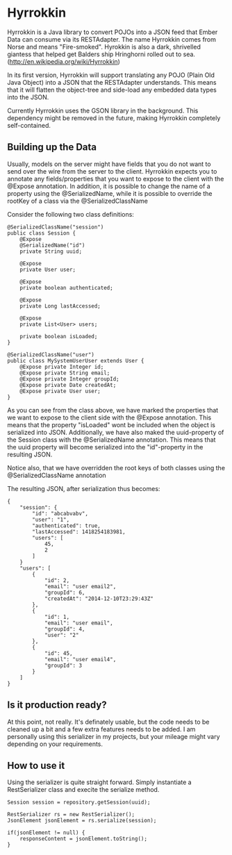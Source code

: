 Hyrrokkin
=========

Hyrrokkin is a Java library to convert POJOs into a JSON feed that Ember Data can consume via its RESTAdapter. The name Hyrrokkin comes from Norse and means "Fire-smoked". Hyrokkin is also a dark, shrivelled giantess that helped get Balders ship Hringhorni rolled out to sea. (http://en.wikipedia.org/wiki/Hyrrokkin)

In its first version, Hyrrokkin will support translating any POJO (Plain Old Java Object) into a JSON that the RESTAdapter understands. This means that it will flatten the object-tree and side-load any embedded data types into the JSON. 

Currently Hyrrokkin uses the GSON library in the background. This dependency might be removed in the future, making Hyrrokkin completely self-contained. 

Building up the Data
--------------------

Usually, models on the server might have fields that you do not want to send over the wire from the server to the client. Hyrrokkin expects you to annotate any fields/properties that you want to expose to the client with the @Expose annotation. In addition, it is possible to change the name of a property using the @SerializedName, while it is possible to override the rootKey of a class via the @SerializedClassName

Consider the following two class definitions: 

    @SerializedClassName("session")
    public class Session {
        @Expose
        @SerializedName("id")
        private String uuid;

        @Expose
        private User user;

        @Expose
        private boolean authenticated;

        @Expose
        private Long lastAccessed;

        @Expose
        private List<User> users;
    
        private boolean isLoaded;
    }
	
    @SerializedClassName("user")
    public class MySystemUserUser extends User {
        @Expose private Integer id;
        @Expose private String email;
        @Expose private Integer groupId;
        @Expose private Date createdAt;
        @Expose private User user;
    }
	
As you can see from the class above, we have marked the properties that we want to expose to the client side with the @Expose annotation.  This means that the property "isLoaded" wont be included when the object is serialized into JSON. Additionally, we have also maked the uuid-property of the Session class with the @SerializedName annotation. This means that the uuid property will become serialized into the "id"-property in the resulting JSON. 

Notice also, that we have overridden the root keys of both classes using the @SerializedClassName annotation

The resulting JSON, after serialization thus becomes: 

	{
	    "session": {
	        "id": "abcabvabv",
	        "user": "1",
	        "authenticated": true,
	        "lastAccessed": 1418254183981,
	        "users": [
	            45,
	            2
	        ]
	    }
		"users": [
	        {
	            "id": 2,
	            "email": "user email2",
	            "groupId": 6,
	            "createdAt": "2014-12-10T23:29:43Z"
	        },
	        {
	            "id": 1,
	            "email": "user email",
	            "groupId": 4,
	            "user": "2"
	        },
	        {
	            "id": 45,
	            "email": "user email4",
	            "groupId": 3
	        }
	    ]
	}
	
Is it production ready?
-----------------------

At this point, not really. It's definately usable, but the code needs to be cleaned up a bit and a few extra features needs to be added. I am personally using this serializer in my projects, but your mileage might vary depending on your requirements. 
	
How to use it
-------------

Using the serializer is quite straight forward. Simply instantiate a RestSerializer class and execite the serialize method. 

    Session session = repository.getSession(uuid);

    RestSerializer rs = new RestSerializer();
    JsonElement jsonElement = rs.serialize(session);

    if(jsonElement != null) {
        responseContent = jsonElement.toString();
    }
